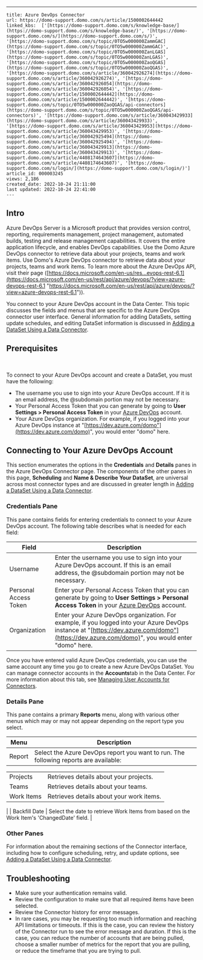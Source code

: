 ---
    title: Azure DevOps Connector
    url: https://domo-support.domo.com/s/article/1500002644442
    linked_kbs:  ['[https://domo-support.domo.com/s/knowledge-base/](https://domo-support.domo.com/s/knowledge-base/)', '[https://domo-support.domo.com/s/](https://domo-support.domo.com/s/)', '[https://domo-support.domo.com/s/topic/0TO5w000000ZammGAC](https://domo-support.domo.com/s/topic/0TO5w000000ZammGAC)', '[https://domo-support.domo.com/s/topic/0TO5w000000ZanLGAS](https://domo-support.domo.com/s/topic/0TO5w000000ZanLGAS)', '[https://domo-support.domo.com/s/topic/0TO5w000000ZaoQGAS](https://domo-support.domo.com/s/topic/0TO5w000000ZaoQGAS)', '[https://domo-support.domo.com/s/article/360042926274](https://domo-support.domo.com/s/article/360042926274)', '[https://domo-support.domo.com/s/article/360042926054](https://domo-support.domo.com/s/article/360042926054)', '[https://domo-support.domo.com/s/article/1500002644442](https://domo-support.domo.com/s/article/1500002644442)', '[https://domo-support.domo.com/s/topic/0TO5w000000ZaoQGAS/api-connectors](https://domo-support.domo.com/s/topic/0TO5w000000ZaoQGAS/api-connectors)', '[https://domo-support.domo.com/s/article/360043429933](https://domo-support.domo.com/s/article/360043429933)', '[https://domo-support.domo.com/s/article/360043429953](https://domo-support.domo.com/s/article/360043429953)', '[https://domo-support.domo.com/s/article/360042925494](https://domo-support.domo.com/s/article/360042925494)', '[https://domo-support.domo.com/s/article/360043429913](https://domo-support.domo.com/s/article/360043429913)', '[https://domo-support.domo.com/s/article/4408174643607](https://domo-support.domo.com/s/article/4408174643607)', '[https://domo-support.domo.com/s/login/](https://domo-support.domo.com/s/login/)']
    article_id: 000003245
    views: 2,186
    created_date: 2022-10-24 21:11:00
    last updated: 2022-10-24 22:41:00
    ---



Intro
-----


Azure DevOps Server is a Microsoft product that provides version control, reporting, requirements management, project management, automated builds, testing and release management capabilities. It covers the entire application lifecycle, and enables DevOps capabilities. Use the Domo Azure DevOps connector to retrieve data about your projects, teams and work items. Use Domo's Azure DevOps connector to retrieve data about your projects, teams and work items. To learn more about the Azure DevOps API, visit their page ([https://docs.microsoft.com/en-us/res...evops-rest-6.1](https://docs.microsoft.com/en-us/rest/api/azure/devops/?view=azure-devops-rest-6.1 "https://docs.microsoft.com/en-us/rest/api/azure/devops/?view=azure-devops-rest-6.1")).


You connect to your Azure DevOps account in the Data Center. This topic discusses the fields and menus that are specific to the Azure DevOps connector user interface. General information for adding DataSets, setting update schedules, and editing DataSet information is discussed in [Adding a DataSet Using a Data Connector](/s/article/360042926274).


Prerequisites
-------------


 


To connect to your Azure DevOps account and create a DataSet, you must have the following:


* The username you use to sign into your Azure DevOps account. If it is an email address, the @subdomain portion may not be necessary.
* Your Personal Access Token that you can generate by going to **User Settings > Personal Access Token** in your [Azure DevOps](https://dev.azure.com/ "https://dev.azure.com") account.
* Your Azure DevOps organization. For example, if you logged into your Azure DevOps instance at "[https://dev.azure.com/domo"](https://dev.azure.com/domo)", you would enter "domo" here.


Connecting to Your Azure DevOps Account
---------------------------------------


This section enumerates the options in the **Credentials** and **Details** panes in the Azure DevOps Connector page. The components of the other panes in this page, **Scheduling** and **Name & Describe Your DataSet**, are universal across most connector types and are discussed in greater length in [Adding a DataSet Using a Data Connector](/s/article/360042926274).


### Credentials Pane


This pane contains fields for entering credentials to connect to your Azure DevOps account. The following table describes what is needed for each field:




| Field | Description |
| --- | --- |
| Username | Enter the username you use to sign into your Azure DevOps account. If this is an email address, the @subdomain portion may not be necessary. |
| Personal Access Token | Enter your Personal Access Token that you can generate by going to **User Settings > Personal Access Token** in your [Azure DevOps](https://dev.azure.com/ "https://dev.azure.com") account. |
| Organization | Enter your Azure DevOps organization. For example, if you logged into your Azure DevOps instance at "[https://dev.azure.com/domo"](https://dev.azure.com/domo)", you would enter "domo" here. |


Once you have entered valid Azure DevOps credentials, you can use the same account any time you go to create a new Azure DevOps DataSet. You can manage connector accounts in the **Accounts**tab in the Data Center. For more information about this tab, see [Managing User Accounts for Connectors](/s/article/360042926054).


### Details Pane


This pane contains a primary **Reports** menu, along with various other menus which may or may not appear depending on the report type you select.




| Menu | Description |
| --- | --- |
| Report | Select the Azure DevOps report you want to run. The following reports are available:

|  |  |
| --- | --- |
| Projects | Retrieves details about your projects. |
| Teams | Retrieves details about your teams. |
| Work Items | Retrieves details about your work items. |

 |
| Backfill Date | Select the date to retrieve Work Items from based on the Work Item's 'ChangedDate' field. |


### Other Panes


For information about the remaining sections of the Connector interface, including how to configure scheduling, retry, and update options, see [Adding a DataSet Using a Data Connector](/s/article/360042926274).


Troubleshooting
---------------


* Make sure your authentication remains valid.
* Review the configuration to make sure that all required items have been selected.
* Review the Connector history for error messages.
* In rare cases, you may be requesting too much information and reaching API limitations or timeouts. If this is the case, you can review the history of the Connector run to see the error message and duration. If this is the case, you can reduce the number of accounts that are being pulled, choose a smaller number of metrics for the report that you are pulling, or reduce the timeframe that you are trying to pull.
